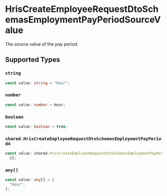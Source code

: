# HrisCreateEmployeeRequestDtoSchemasEmploymentPayPeriodSourceValue

The source value of the pay period.


## Supported Types

### `string`

```typescript
const value: string = "Hour";
```

### `number`

```typescript
const value: number = Hour;
```

### `boolean`

```typescript
const value: boolean = true;
```

### `shared.HrisCreateEmployeeRequestDtoSchemasEmploymentPayPeriod4`

```typescript
const value: shared.HrisCreateEmployeeRequestDtoSchemasEmploymentPayPeriod4 =
  {};
```

### `any[]`

```typescript
const value: any[] = [
  "Hour",
];
```


